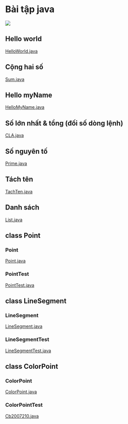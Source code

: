 # Bài tập java

<img src="https://yu.ctu.edu.vn/images/upload/article/2020/03/0305-logo-ctu.png"/>

## Hello world
<a href="https://github.com/thangved/java-learn/blob/main/
src/HelloWorld.java">
HelloWorld.java
</a>

## Cộng hai số

<a href="https://github.com/thangved/java-learn/blob/main/
src/Sum.java">
Sum.java
</a>

## Hello myName

<a href="https://github.com/thangved/java-learn/blob/main/
src/HelloMyName.java">
HelloMyName.java
</a>

## Số lớn nhất & tổng (đối số dòng lệnh)

<a href="https://github.com/thangved/java-learn/blob/main/
src/CLA.java">
CLA.java
</a>

## Số nguyên tố

<a href="https://github.com/thangved/java-learn/blob/main/
src/Prime.java">
Prime.java
</a>

## Tách tên

<a href="https://github.com/thangved/java-learn/blob/main/
src/TachTen.java">
TachTen.java
</a>

## Danh sách
<a href="https://github.com/thangved/java-learn/blob/main/
src/List.java">
List.java
</a>

## class Point
### Point

<a href="https://github.com/thangved/java-learn/blob/main/
src/Point.java">
Point.java
</a>

### PointTest

<a href="https://github.com/thangved/java-learn/blob/main/
src/PointTest.java">
PointTest.java
</a>

## class LineSegment
### LineSegment
<a href="https://github.com/thangved/java-learn/blob/main/
src/LineSegment.java">
LineSegment.java
</a>

### LineSegmentTest
<a href="https://github.com/thangved/java-learn/blob/main/
src/LineSegmentTest.java">
LineSegmentTest.java
</a>

## class ColorPoint

### ColorPoint
<a href="https://github.com/thangved/java-learn/blob/main/
src/ColorPoint.java">
ColorPoint.java
</a>

### ColorPointTest
<a href="https://github.com/thangved/java-learn/blob/main/
src/Cb2007210.java">
Cb2007210.java
</a>
